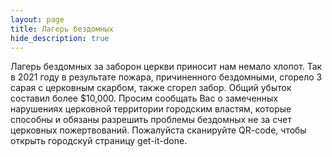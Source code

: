 ```yaml
---
layout: page
title: Лагерь бездомных 
hide_description: true
---
```


Лагерь бездомных за заборон церкви приносит нам немало хлопот. Так в 2021 году в результате пожара, причиненного бездомными, сгорело 3 сарая с церковным скарбом, также сгорел забор.
Общий убыток составил более $10,000. Просим сообщать Вас о замеченных нарушениях церковной территории городским властям, которые способны и обязаны разрешить проблемы бездомных не за счет 
церковных пожертвований. Пожалуйста сканируйте QR-code, чтобы открыть городскуй страницу get-it-done.   

